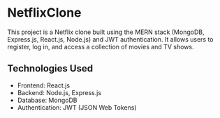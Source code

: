 # NetflixClone

This project is a Netflix clone built using the MERN stack (MongoDB, Express.js, React.js, Node.js) and JWT authentication. It allows users to register, log in, and access a collection of movies and TV shows.

## Technologies Used

- Frontend: React.js
- Backend: Node.js, Express.js
- Database: MongoDB
- Authentication: JWT (JSON Web Tokens)

